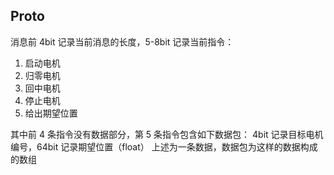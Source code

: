 ## Proto

消息前 4bit 记录当前消息的长度，5-8bit 记录当前指令：
1. 启动电机
2. 归零电机
3. 回中电机
4. 停止电机
5. 给出期望位置

其中前 4 条指令没有数据部分，第 5 条指令包含如下数据包：
4bit 记录目标电机编号，64bit 记录期望位置（float）
上述为一条数据，数据包为这样的数据构成的数组